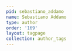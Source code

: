 ```yaml
---
pid: sebastiano_addamo
name: Sebastiano Addamo
type: author
order: '169'
layout: tagpage
collection: author_tags
---
```

